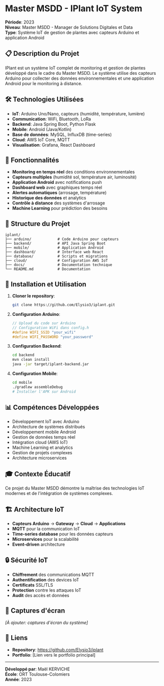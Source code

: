 # Master MSDD - IPlant IoT System

**Période**: 2023  
**Niveau**: Master MSDD - Manager de Solutions Digitales et Data  
**Type**: Système IoT de gestion de plantes avec capteurs Arduino et application Android

## 📋 Description du Projet

IPlant est un système IoT complet de monitoring et gestion de plantes développé dans le cadre du Master MSDD. Le système utilise des capteurs Arduino pour collecter des données environnementales et une application Android pour le monitoring à distance.

## 🛠️ Technologies Utilisées

- **IoT**: Arduino Uno/Nano, capteurs (humidité, température, lumière)
- **Communication**: WiFi, Bluetooth, LoRa
- **Backend**: Java Spring Boot, Python Flask
- **Mobile**: Android (Java/Kotlin)
- **Base de données**: MySQL, InfluxDB (time-series)
- **Cloud**: AWS IoT Core, MQTT
- **Visualisation**: Grafana, React Dashboard

## 🎯 Fonctionnalités

- **Monitoring en temps réel** des conditions environnementales
- **Capteurs multiples** (humidité sol, température air, luminosité)
- **Application Android** avec notifications push
- **Dashboard web** avec graphiques temps réel
- **Alertes automatiques** (arrosage, température)
- **Historique des données** et analytics
- **Contrôle à distance** des systèmes d'arrosage
- **Machine Learning** pour prédiction des besoins

## 📁 Structure du Projet

```
iplant/
├── arduino/            # Code Arduino pour capteurs
├── backend/            # API Java Spring Boot
├── mobile/             # Application Android
├── dashboard/          # Interface web React
├── database/           # Scripts et migrations
├── cloud/              # Configuration AWS IoT
├── docs/               # Documentation technique
└── README.md           # Documentation
```

## 🚀 Installation et Utilisation

1. **Cloner le repository**:
   ```bash
   git clone https://github.com/Elysio3/iplant.git
   ```

2. **Configuration Arduino**:
   ```cpp
   // Upload du code sur Arduino
   // Configuration WiFi dans config.h
   #define WIFI_SSID "your_wifi"
   #define WIFI_PASSWORD "your_password"
   ```

3. **Configuration Backend**:
   ```bash
   cd backend
   mvn clean install
   java -jar target/iplant-backend.jar
   ```

4. **Configuration Mobile**:
   ```bash
   cd mobile
   ./gradlew assembleDebug
   # Installer l'APK sur Android
   ```

## 📊 Compétences Développées

- Développement IoT avec Arduino
- Architecture de systèmes distribués
- Développement mobile Android
- Gestion de données temps réel
- Intégration cloud (AWS IoT)
- Machine Learning et analytics
- Gestion de projets complexes
- Architecture microservices

## 🎓 Contexte Éducatif

Ce projet du Master MSDD démontre la maîtrise des technologies IoT modernes et de l'intégration de systèmes complexes.

## 🏗️ Architecture IoT

- **Capteurs Arduino** → **Gateway** → **Cloud** → **Applications**
- **MQTT** pour la communication IoT
- **Time-series database** pour les données capteurs
- **Microservices** pour la scalabilité
- **Event-driven** architecture

## 🔒 Sécurité IoT

- **Chiffrement** des communications MQTT
- **Authentification** des devices IoT
- **Certificats** SSL/TLS
- **Protection** contre les attaques IoT
- **Audit** des accès et données

## 📸 Captures d'écran

*[À ajouter: captures d'écran du système]*

## 🔗 Liens

- **Repository**: https://github.com/Elysio3/iplant
- **Portfolio**: [Lien vers le portfolio principal]

---

**Développé par**: Maël KERVICHE  
**École**: ORT Toulouse-Colomiers  
**Année**: 2023